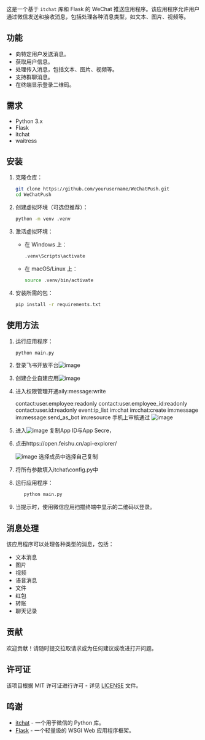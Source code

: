 这是一个基于 `itchat` 库和 Flask 的 WeChat 推送应用程序。该应用程序允许用户通过微信发送和接收消息，包括处理各种消息类型，如文本、图片、视频等。

## 功能

* 向特定用户发送消息。
* 获取用户信息。
* 处理传入消息，包括文本、图片、视频等。
* 支持群聊消息。
* 在终端显示登录二维码。

## 需求

* Python 3.x
* Flask
* itchat
* waitress

## 安装

1. 克隆仓库：

    ```bash
    git clone https://github.com/yourusername/WeChatPush.git
    cd WeChatPush
    ```
2. 创建虚拟环境（可选但推荐）：

    ```bash
    python -m venv .venv
    ```
3. 激活虚拟环境：

    * 在 Windows 上：

      ```bash
      .venv\Scripts\activate
      ```
    * 在 macOS/Linux 上：

      ```bash
      source .venv/bin/activate
      ```
4. 安装所需的包：

    ```bash
    pip install -r requirements.txt
    ```

## 使用方法

1. 运行应用程序：

    ```bash
    python main.py
    ```
2. 登录飞书开放平台![image](assets/image-20241024171059-tcp69fu.png)
3. 创建企业自建应用![image](assets/image-20241024171221-eonchgq.png)
4. 进入权限管理开通aily:message:write

    contact:user.employee:readonly
    contact:user.employee_id:readonly
    contact:user.id:readonly
    event:ip_list
    im:chat
    im:chat:create
    im:message
    im:message:send_as_bot
    im:resource
    手机上审核通过
    ![image](assets/image-20241024171545-sy2duf6.png)
5. 进入![image](assets/image-20241024171901-7gpbsbd.png)
    复制App ID与App Secre，
6. 点击https://open.feishu.cn/api-explorer/

    ![image](assets/image-20241024172157-lsvmeud.png)
    选择成员中选择自己复制
7. 将所有参数填入itchat\config.py中
8. 运行应用程序：

    ```bash
       python main.py
    ```
9. 当提示时，使用微信应用扫描终端中显示的二维码以登录。


## 消息处理

该应用程序可以处理各种类型的消息，包括：

* 文本消息
* 图片
* 视频
* 语音消息
* 文件
* 红包
* 转账
* 聊天记录

## 贡献

欢迎贡献！请随时提交拉取请求或为任何建议或改进打开问题。

## 许可证

该项目根据 MIT 许可证进行许可 - 详见 [LICENSE](LICENSE) 文件。

## 鸣谢

* [itchat](https://github.com/littlecodersh/itchat) - 一个用于微信的 Python 库。
* [Flask](https://flask.palletsprojects.com/) - 一个轻量级的 WSGI Web 应用程序框架。
